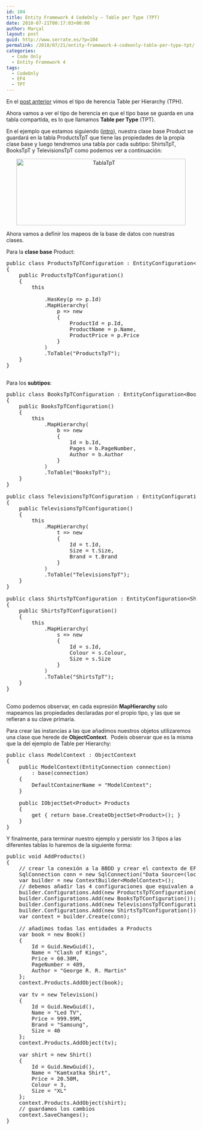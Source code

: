 ```yaml
---
id: 104
title: Entity Framework 4 CodeOnly – Table per Type (TPT)
date: 2010-07-21T00:17:03+00:00
author: Marçal
layout: post
guid: http://www.serrate.es/?p=104
permalink: /2010/07/21/entity-framework-4-codeonly-table-per-type-tpt/
categories:
  - Code Only
  - Entity Framework 4
tags:
  - CodeOnly
  - EF4
  - TPT
---
```

En el <a href="/2010/07/19/entity-framework-4-codeonly-table-per-hierarchy-tph/" target="_self">post anterior</a> vimos el tipo de herencia Table per Hierarchy (TPH).  

Ahora vamos a ver el tipo de herencia en que el tipo base se guarda en una tabla compartida, es lo que llamamos **Table per Type** (TPT).  

En el ejemplo que estamos siguiendo (<a href="/2010/07/19/entity-framework-4-codeonly-introduccion/" target="_self">intro</a>), nuestra clase base Product se guardará en la tabla ProductsTpT que tiene las propiedades de la propia clase base y luego tendremos una tabla por cada subtipo: ShirtsTpT, BooksTpT y TelevisionsTpT como podemos ver a continuación:  

<p style="text-align: center;">
  <a href="http://www.serrate.es/wp-content/uploads/2010/07/TablaTpT.png"><img class="size-full wp-image-114 aligncenter" title="TablaTpT" src="http://www.serrate.es/wp-content/uploads/2010/07/TablaTpT.png" alt="TablaTpT" width="450" height="177" srcset="http://www.serrate.es/wp-content/uploads/2010/07/TablaTpT.png 450w, http://www.serrate.es/wp-content/uploads/2010/07/TablaTpT-300x118.png 300w" sizes="(max-width: 450px) 100vw, 450px" /></a>
</p>

Ahora vamos a definir los mapeos de la base de datos con nuestras clases.  

Para la **clase base** Product:  

<pre class="brush: csharp; title: ; notranslate" title="">public class ProductsTpTConfiguration : EntityConfiguration&lt;Product&gt;
{
    public ProductsTpTConfiguration()
    {
        this

            .HasKey(p =&gt; p.Id)
            .MapHierarchy(
                p =&gt; new
                {
                    ProductId = p.Id,
                    ProductName = p.Name,
                    ProductPrice = p.Price
                }
            )
            .ToTable("ProductsTpT");
    }
}

</pre>

<!--more-->

Para los **subtipos**: 

<pre class="brush: csharp; title: ; notranslate" title="">public class BooksTpTConfiguration : EntityConfiguration&lt;Book&gt;
{
    public BooksTpTConfiguration()
    {
        this
            .MapHierarchy(
                b =&gt; new
                {
                    Id = b.Id,
                    Pages = b.PageNumber,
                    Author = b.Author
                }
            )
            .ToTable("BooksTpT");
    }
}

public class TelevisionsTpTConfiguration : EntityConfiguration&lt;Television&gt;
{
    public TelevisionsTpTConfiguration()
    {
        this
            .MapHierarchy(
                t =&gt; new
                {
                    Id = t.Id,
                    Size = t.Size,
                    Brand = t.Brand
                }
            )
            .ToTable("TelevisionsTpT");
    }
}

public class ShirtsTpTConfiguration : EntityConfiguration&lt;Shirt&gt;
{
    public ShirtsTpTConfiguration()
    {
        this
            .MapHierarchy(
                s =&gt; new
                {
                    Id = s.Id,
                    Colour = s.Colour,
                    Size = s.Size
                }
            )
            .ToTable("ShirtsTpT");
    }
}

</pre>

Como podemos observar, en cada expresión **MapHierarchy** solo mapeamos las propiedades declaradas por el propio tipo, y las que se refieran a su clave primaria. 

Para crear las instancias a las que añadimos nuestros objetos utilizaremos una clase que herede de **ObjectContext**.  Podeis observar que es la misma que la del ejemplo de Table per Hierarchy: 

<pre class="brush: csharp; title: ; notranslate" title="">public class ModelContext : ObjectContext
{
    public ModelContext(EntityConnection connection)
        : base(connection)
    {
        DefaultContainerName = "ModelContext";
    } 

    public IObjectSet&lt;Product&gt; Products
    {
        get { return base.CreateObjectSet&lt;Product&gt;(); }
    }
}
</pre>

Y finalmente, para terminar nuestro ejemplo y persistir los 3 tipos a las diferentes tablas lo haremos de la siguiente forma:

<pre class="brush: csharp; title: ; notranslate" title="">public void AddProducts()
{
    // crear la conexión a la BBDD y crear el contexto de EF
    SqlConnection conn = new SqlConnection("Data Source=(local);Initial Catalog=Serrate.CodeOnly;Integrated Security=True;MultipleActiveResultSets=True;");
    var builder = new ContextBuilder&lt;ModelContext&gt;();
    // debemos añadir las 4 configuraciones que equivalen a cada tabla
    builder.Configurations.Add(new ProductsTpTConfiguration());
    builder.Configurations.Add(new BooksTpTConfiguration());
    builder.Configurations.Add(new TelevisionsTpTConfiguration());
    builder.Configurations.Add(new ShirtsTpTConfiguration());
    var context = builder.Create(conn);
           
    // añadimos todas las entidades a Products
    var book = new Book()
    {
        Id = Guid.NewGuid(),
        Name = "Clash of Kings",
        Price = 60.30M,
        PageNumber = 489,
        Author = "George R. R. Martin"
    };
    context.Products.AddObject(book);

    var tv = new Television()
    {
        Id = Guid.NewGuid(),
        Name = "Led TV",
        Price = 999.99M,
        Brand = "Samsung",
        Size = 40
    };
    context.Products.AddObject(tv);

    var shirt = new Shirt()
    {
        Id = Guid.NewGuid(),
        Name = "Kamtxatka Shirt",
        Price = 20.50M,
        Colour = 3,
        Size = "XL"
    };
    context.Products.AddObject(shirt);
    // guardamos los cambios
    context.SaveChanges();
}

</pre>